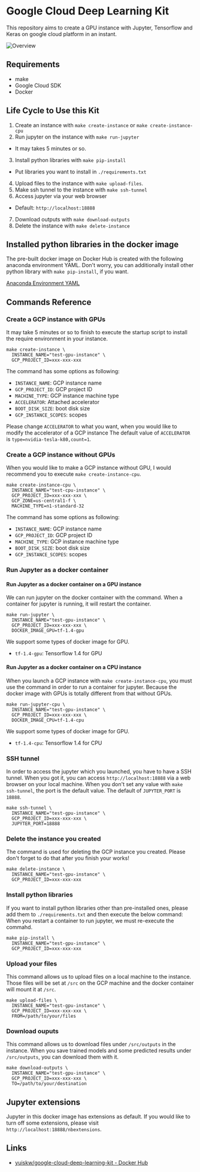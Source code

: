 # Google Cloud Deep Learning Kit

This repository aims to create a GPU instance with Jupyter, Tensorflow and Keras on google cloud platform in an instant.

![Overview](./docs/overview.png)

## Requirements

- make
- Google Cloud SDK
- Docker

## Life Cycle to Use this Kit

1. Create an instance with `make create-instance` or `make create-instance-cpu`
2. Run jupyter on the instance with `make run-jupyter`
  - It may takes 5 minutes or so.
3. Install python libraries with `make pip-install`
  - Put libraries you want to install in `./requirements.txt`
4. Upload files to the instance with `make upload-files`.
5. Make ssh tunnel to the instance with `make ssh-tunnel`
6. Access jupyter via your web browser
  - Default: `http://localhost:18888`
7. Download outputs with `make download-outputs`
8. Delete the instance with `make delete-instance`

## Installed python libraries in the docker image

The pre-built docker image on Docker Hub is created with the following anaconda environment YAML.
Don't worry, you can additionally install other python library with `make pip-install`, if you want.

[Anaconda Environment YAML](./docker/environment-gpu.yml)

## Commands Reference

### Create a GCP instance with GPUs
It may take 5 minutes or so to finish to execute the startup script to install the require environment in your instance.

```
make create-instance \
  INSTANCE_NAME="test-gpu-instance" \
  GCP_PROJECT_ID=xxx-xxx-xxx
```

The command has some options as following:
- `INSTANCE_NAME`: GCP instance name
- `GCP_PROJECT_ID`: GCP project ID
- `MACHINE_TYPE`: GCP instance machine type
- `ACCELERATOR`: Attached accelerator
- `BOOT_DISK_SIZE`: boot disk size
- `GCP_INSTANCE_SCOPES`: scopes

Please change `ACCELERATOR` to what you want, when you would like to modify the accelerator of a GCP instance
The default value of `ACCELERATOR` is `type=nvidia-tesla-k80,count=1`.

### Create a GCP instance without GPUs
When you would like to make a GCP instance without GPU, I would recommend you to execute `make create-instance-cpu`.

```
make create-instance-cpu \
  INSTANCE_NAME="test-cpu-instance" \
  GCP_PROJECT_ID=xxx-xxx-xxx \
  GCP_ZONE=us-central1-f \
  MACHINE_TYPE=n1-standard-32
```
The command has some options as following:
- `INSTANCE_NAME`: GCP instance name
- `GCP_PROJECT_ID`: GCP project ID
- `MACHINE_TYPE`: GCP instance machine type
- `BOOT_DISK_SIZE`: boot disk size
- `GCP_INSTANCE_SCOPES`: scopes

### Run Jupyter as a docker container

#### Run Jupyter as a docker container on a GPU instance
We can run jupyter on the docker container with the command.
When a container for jupyter is running, it will restart the container.

```
make run-jupyter \
  INSTANCE_NAME="test-gpu-instance" \
  GCP_PROJECT_ID=xxx-xxx-xxx \
  DOCKER_IMAGE_GPU=tf-1.4-gpu
```

We support some types of docker image for GPU.

- `tf-1.4-gpu`: Tensorflow 1.4 for GPU

#### Run Jupyter as a docker container on a CPU instance
When you launch a GCP instance with `make create-instance-cpu`, you must use the command in order to run a container for jupyter.
Because the docker image with GPUs is totally different from that without GPUs.

```
make run-jupyter-cpu \
  INSTANCE_NAME="test-gpu-instance" \
  GCP_PROJECT_ID=xxx-xxx-xxx \
  DOCKER_IMAGE_CPU=tf-1.4-cpu
```

We support some types of docker image for GPU.

- `tf-1.4-cpu`: Tensorflow 1.4 for CPU

### SSH tunnel
In order to access the jupyter which you launched, you have to have a SSH tunnel.
When you got it, you can access `http://localhost:18888` via a web browser on your local machine.
When you don't set any value with `make ssh-tunnel`, the port is the default value.
The default of `JUPYTER_PORT` is `18888`.

```
make ssh-tunnel \
  INSTANCE_NAME="test-gpu-instance" \
  GCP_PROJECT_ID=xxx-xxx-xxx \
  JUPYTER_PORT=18888
```

### Delete the instance you created

The command is used for deleting the GCP instance you created.
Please don't forget to do that after you finish your works!

```
make delete-instance \
  INSTANCE_NAME="test-gpu-instance" \
  GCP_PROJECT_ID=xxx-xxx-xxx
```

### Install python libraries

If you want to install python libraries other than pre-installed ones, please add them to `./requirements.txt` and then execute the below command:
When you restart a container to run jupyter, we must re-execute the commahd.

```
make pip-install \
  INSTANCE_NAME="test-gpu-instance" \
  GCP_PROJECT_ID=xxx-xxx-xxx
```

### Upload your files
This command allows us to upload files on a local machine to the instance.
Those files will be set at `/src` on the GCP machine and the docker container will mount it at `/src`.

```
make upload-files \
  INSTANCE_NAME="test-gpu-instance" \
  GCP_PROJECT_ID=xxx-xxx-xxx \
  FROM=/path/to/your/files
```

### Download ouputs
This command allows us to download files under `/src/outputs` in the instance.
When you save trained models and some predicted results under `/src/outputs`, you can download them with it.

```
make download-outputs \
  INSTANCE_NAME="test-gpu-instance" \
  GCP_PROJECT_ID=xxx-xxx-xxx \
  TO=/path/to/your/destination
```

## Jupyter extensions
Jupyter in this docker image has extensions as default.
If you would like to turn off some extensions, please visit `http://localhost:18888/nbextensions`.

## Links
- [yuiskw/google\-cloud\-deep\-learning\-kit \- Docker Hub](https://hub.docker.com/r/yuiskw/google-cloud-deep-learning-kit/)
